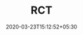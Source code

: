 ---
title: "RCT"
image: /images/websites/rct-port.jpg
tags: ["websites"]
description: "https://realcharitabletrust.org"
date: 2020-03-23T15:12:52+05:30
draft: false
---
